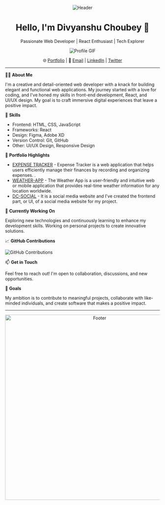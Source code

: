 <div align="center">
  
![Header](https://img.freepik.com/premium-photo/software-update-concept-programming-development-optimization-web-app-site-generative-ai_887552-7765.jpg)
  
# Hello, I'm Divyanshu Choubey 👋

Passionate Web Developer | React Enthusiast | Tech Explorer

![Profile GIF](https://tenor.com/view/coding-gif-24297652.gif)

🌐 [Portfolio]([https://your-portfolio-link.com](https://divyan2708.netlify.app/)) | 📧 [Email](mailto:divyanshuchoubey05@gmail.com) | [LinkedIn](https://www.linkedin.com/in/divyanshu-choubey-a1963b214/) | [Twitter](https://twitter.com/Divyans14287217)

</div>

---

👩‍💻 **About Me**

I'm a creative and detail-oriented web developer with a knack for building elegant and functional web applications. My journey started with a love for coding, and I've honed my skills in front-end development, React, and UI/UX design. My goal is to craft immersive digital experiences that leave a positive impact.

🚀 **Skills**

- Frontend: HTML, CSS, JavaScript
- Frameworks: React
- Design: Figma, Adobe XD
- Version Control: Git, GitHub
- Other: UI/UX Design, Responsive Design

💼 **Portfolio Highlights**

- [EXPENSE TRACKER]([https://project-link.com](https://expensetracker223.netlify.app/)) - Expense Tracker is a web application that helps users efficiently manage their finances by recording and organizing expenses. .
- [WEATHER-APP]([https://project-link.com](https://forecastfind.netlify.app/)) - The Weather App is a user-friendly and intuitive web or mobile application that provides real-time weather information for any location worldwide.
- [DC-SOCIAL]([https://project-link.com](https://dcsocial.netlify.app/)) - It is a social media website and I've created the frontend part, or UI, of a social media website for my project.


🔭 **Currently Working On**

Exploring new technologies and continuously learning to enhance my development skills. Working on personal projects to create innovative solutions.


📈 **GitHub Contributions**

![GitHub Contributions](https://github-readme-stats.vercel.app/api?username=divyan7982&count_private=true&show_icons=true&theme=dark)

📫 **Get in Touch**

Feel free to reach out! I'm open to collaboration, discussions, and new opportunities.

🎯 **Goals**

My ambition is to contribute to meaningful projects, collaborate with like-minded individuals, and create software that makes a positive impact.

---

<div align="center">
  <img src="https://img.freepik.com/premium-photo/team-writes-code-programming-app-website-flat-design_916191-43902.jpg" width="600" alt="Footer">
</div>
